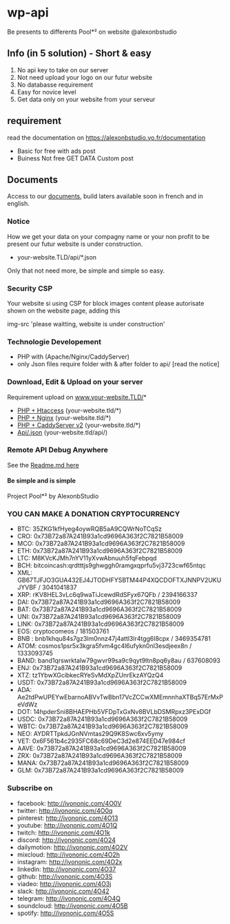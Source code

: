 # wp-api
 Be presents to differents Pool*² on website @alexonbstudio

## Info (in 5 solution) - Short & easy

1) No api key to take on our server
2) Not need upload your logo on our futur website
3) No databasse requirement
4) Easy for novice level 
5) Get data only on your website from your serveur

## requirement

read the documentation on https://alexonbstudio.yo.fr/documentation

+ Basic for free with ads post
+ Buiness Not free GET DATA Custom post

## Documents

Access to our [documents](docs/), build laters available soon in french and in english.

### Notice

How we get your data on your compagny name or your non profit to be present our futur website is under construction.

+ your-website.TLD/api/*.json

Only that not need more, be simple and simple so easy.

### Security CSP

Your website si using CSP for block images content please autorisate shown on the website page, adding this

img-src 'please waitting, website is under construction'

### Technologie Developement

+ PHP with (Apache/Nginx/CaddyServer)
+ only Json files require folder with & after folder to api/ [read the notice]

### Download, Edit & Upload on your server

Requirement upload on www.your-website.TLD/*

+ [PHP + Htaccess](https://github.com/alexonbstudio/wp-api/releases/download/1.0/php-htaccess.zip) (your-website.tld/*)
+ [PHP + Nginx](https://github.com/alexonbstudio/wp-api/releases/download/1.0/php-nginx.zip) (your-website.tld/*)
+ [PHP + CaddyServer v2](https://github.com/alexonbstudio/wp-api/releases/download/1.0/php-caddyserver2.zip) (your-website.tld/*)
+ [Api/.json](https://github.com/alexonbstudio/wp-api/releases/download/1.0/api-json.zip) (your-website.tld/api/)

### Remote API Debug Anywhere

See the [Readme.md here](remote/readme.md)

#### Be simple and is simple

Project Pool*² by AlexonbStudio



### YOU CAN MAKE A DONATION CRYPTOCURRENCY

+ BTC: 35ZKG1kfHyeg4oywRQB5aA9CQWrNoTCqSz
+ CRO: 0x73B72a87A241B93a1cd9696A363f2C7821B58009
+ MCO: 0x73B72a87A241B93a1cd9696A363f2C7821B58009
+ ETH: 0x73B72a87A241B93a1cd9696A363f2C7821B58009
+ LTC: M8KVcKJMh7nYV11yXvwAbnuuh5fqFebpqd
+ BCH: bitcoincash:qrdtttjs9ghwggh0ramgxqprfu5vj3723cwf65ntqc
+ XML: GB67TJFJO3GUA432EJ4JTODHFYSBTM44P4XQCDOFTXJNNPV2UKUJYVBF / 3041041837
+ XRP: rKV8HEL3vLc6q9waTiJcewdRdSFyx67QFb / 2394166337
+ DAI: 0x73B72a87A241B93a1cd9696A363f2C7821B58009
+ BAT: 0x73B72a87A241B93a1cd9696A363f2C7821B58009
+ UNI: 0x73B72a87A241B93a1cd9696A363f2C7821B58009
+ LINK: 0x73B72a87A241B93a1cd9696A363f2C7821B58009
+ EOS: cryptocomeos / 181503761
+ BNB : bnb1khqu84s7gz3lm0nnz47j4attl3lr4tgg6l8cpx / 3469354781
+ ATOM: cosmos1psr5x3kgra5fvm4gc4l6ufykn0nl3esdjeex8n / 1333093745
+ BAND: band1qrswrktalw79gwvr99sa9c9qyt9ltn8pq6y8au / 637608093
+ ENJ: 0x73B72a87A241B93a1cd9696A363f2C7821B58009
+ XTZ: tz1YbwXGcibkecRYeSvMdXpZUnrEkzAYQzQ4
+ USDT: 0x73B72a87A241B93a1cd9696A363f2C7821B58009
+ ADA: Ae2tdPwUPEYwEbarnoABVvTwBbn17VcZCCwXMEmnnhaXTBq57ErMxPeVdWz
+ DOT: 14hpderSni8BHAEPHb5VFDpTxGxNv8BVLbDSMRpxz3PExDGf
+ USDC: 0x73B72a87A241B93a1cd9696A363f2C7821B58009
+ WBTC: 0x73B72a87A241B93a1cd9696A363f2C7821B58009
+ NEO: AYDRTTpkdJGnNVmtas29Q9K8Swc6xv5ymy
+ VET: 0x6F561b4c2935FC68c69DeC3d2e874EED47e984cf
+ AAVE: 0x73B72a87A241B93a1cd9696A363f2C7821B58009
+ ZRX: 0x73B72a87A241B93a1cd9696A363f2C7821B58009
+ MANA: 0x73B72a87A241B93a1cd9696A363f2C7821B58009
+ GLM: 0x73B72a87A241B93a1cd9696A363f2C7821B58009


### Subscribe on

+ facebook: http://ivononic.com/4O0V
+ twitter: http://ivononic.com/4O0q
+ pinterest: http://ivononic.com/4O13
+ youtube: http://ivononic.com/4O1Q
+ twitch: http://ivononic.com/4O1k
+ discord: http://ivononic.com/4O24
+ dailymotion: http://ivononic.com/4O2V
+ mixcloud: http://ivononic.com/4O2h
+ instagram: http://ivononic.com/4O2x
+ linkedin: http://ivononic.com/4O37
+ github: http://ivononic.com/4O3S
+ viadeo: http://ivononic.com/4O3j
+ slack: http://ivononic.com/4O42
+ telegram: http://ivononic.com/4O4Q
+ soundcloud: http://ivononic.com/4O5B
+ spotify: http://ivononic.com/4O5S


